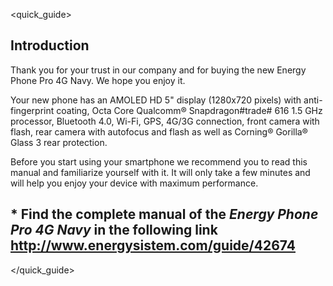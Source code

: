 <quick_guide>
## Introduction

Thank you for your trust in our company and for buying the new Energy Phone Pro 4G Navy. We hope you enjoy it.

Your new phone has an AMOLED HD 5" display (1280x720 pixels) with anti-fingerprint coating, Octa Core Qualcomm® Snapdragon#trade# 616 1.5 GHz processor, Bluetooth 4.0, Wi-Fi, GPS, 4G/3G connection, front camera with flash, rear camera with autofocus and flash as well as Corning® Gorilla® Glass 3 rear protection.

Before you start using your smartphone we recommend you to read this manual and familiarize yourself with it.  It will only take a few minutes and will help you enjoy your device with maximum performance.

## <unique> * Find the complete manual of the *Energy Phone Pro 4G Navy* in the following link http://www.energysistem.com/guide/42674 </unique>

</quick_guide>

